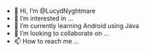 - 👋 Hi, I’m @LucydNyghtmare
- 👀 I’m interested in ...
- 🌱 I’m currently learning Android using Java
- 💞️ I’m looking to collaborate on ...
- 📫 How to reach me ...

<!---
LucydNyghtmare/LucydNyghtmare is a ✨ special ✨ repository because its `README.md` (this file) appears on your GitHub profile.
You can click the Preview link to take a look at your changes.
--->
